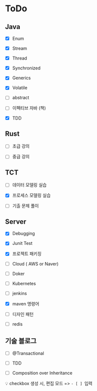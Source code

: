 # ToDo



## Java

- [x] Enum
- [x] Stream
- [x] Thread
- [x] Synchronized
- [x] Generics
- [x] Volatile
- [ ] abstract
- [ ] 이펙티브 자바 (책)
- [x] TDD



## Rust

- [ ] 초급 강의
- [ ] 중급 강의



## TCT

- [ ] 데이터 모델링 실습
- [x] 프로세스 모델링 실습
- [ ] 기출 문제 풀이



## Server

- [x] Debugging
- [x] Junit Test
- [x] 프로젝트 패키징
- [ ] Cloud ( AWS or Naver)
- [ ] Doker
- [ ] Kubernetes

- [ ] jenkins

- [x] maven 명령어

- [ ] 디자인 패턴

- [ ] redis





## 기술 블로그

- [ ] @Transactional
- [ ] TDD
- [ ] Composition over Inheritance



:bulb: checkbox 생성 시, 편집 모드 => `- [ ] `입력
